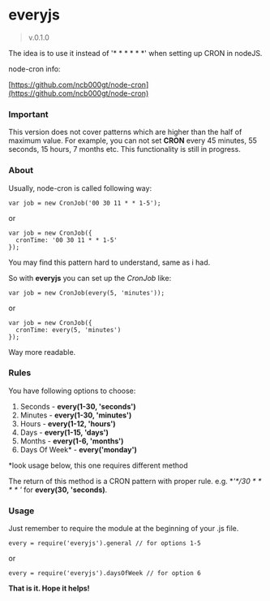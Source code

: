 # everyjs
> v.0.1.0

The idea is to use it instead of '* * * * * *' when setting up CRON in nodeJS.

node-cron info:

[https://github.com/ncb000gt/node-cron](https://github.com/ncb000gt/node-cron)

### Important
This version does not cover patterns which are higher than the half of maximum value. For example, you can not set **CRON** every 45 minutes, 55 seconds, 15 hours, 7 months etc. This functionality is still in progress.

### About

Usually, node-cron is called following way:

```
var job = new CronJob('00 30 11 * * 1-5');
```
or
```
var job = new CronJob({
  cronTime: '00 30 11 * * 1-5'
});
```

You may find this pattern hard to understand, same as i had.

So with **everyjs** you can set up the _CronJob_ like:

```
var job = new CronJob(every(5, 'minutes'));
```
or
```
var job = new CronJob({
  cronTime: every(5, 'minutes')
});
```

Way more readable.

### Rules

You have following options to choose:

1. Seconds - **every(1-30, 'seconds')**
2. Minutes - **every(1-30, 'minutes')**
3. Hours - **every(1-12, 'hours')**
4. Days - **every(1-15, 'days')**
5. Months - **every(1-6, 'months')**
6. Days Of Week* - **every('monday')**

*look usage below, this one requires different method

The return of this method is a CRON pattern with proper rule. e.g. **'*/30 * * * * *'** for **every(30, 'seconds)**.

### Usage

Just remember to require the module at the beginning of your .js file.

```
every = require('everyjs').general // for options 1-5
```
or
```
every = require('everyjs').daysOfWeek // for option 6
```

**That is it. Hope it helps!**
